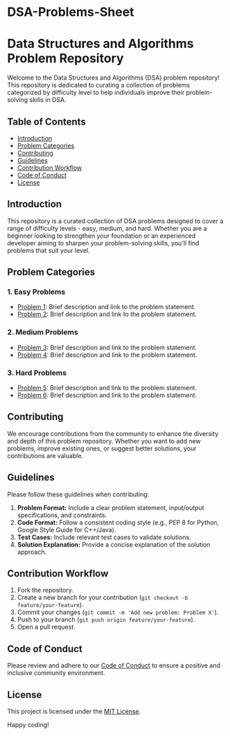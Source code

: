 # DSA-Problems-Sheet

# Data Structures and Algorithms Problem Repository

Welcome to the Data Structures and Algorithms (DSA) problem repository! This repository is dedicated to curating a collection of problems categorized by difficulty level to help individuals improve their problem-solving skills in DSA.

## Table of Contents

- [Introduction](#introduction)
- [Problem Categories](#problem-categories)
- [Contributing](#contributing)
- [Guidelines](#guidelines)
- [Contribution Workflow](#contribution-workflow)
- [Code of Conduct](#code-of-conduct)
- [License](#license)

## Introduction

This repository is a curated collection of DSA problems designed to cover a range of difficulty levels - easy, medium, and hard. Whether you are a beginner looking to strengthen your foundation or an experienced developer aiming to sharpen your problem-solving skills, you'll find problems that suit your level.

## Problem Categories

### 1. Easy Problems
- [Problem 1](./easy/problem1): Brief description and link to the problem statement.
- [Problem 2](./easy/problem2): Brief description and link to the problem statement.

### 2. Medium Problems
- [Problem 3](./medium/problem3): Brief description and link to the problem statement.
- [Problem 4](./medium/problem4): Brief description and link to the problem statement.

### 3. Hard Problems
- [Problem 5](./hard/problem5): Brief description and link to the problem statement.
- [Problem 6](./hard/problem6): Brief description and link to the problem statement.

## Contributing

We encourage contributions from the community to enhance the diversity and depth of this problem repository. Whether you want to add new problems, improve existing ones, or suggest better solutions, your contributions are valuable.

## Guidelines

Please follow these guidelines when contributing:

1. **Problem Format:** Include a clear problem statement, input/output specifications, and constraints.
2. **Code Format:** Follow a consistent coding style (e.g., PEP 8 for Python, Google Style Guide for C++/Java).
3. **Test Cases:** Include relevant test cases to validate solutions.
4. **Solution Explanation:** Provide a concise explanation of the solution approach.

## Contribution Workflow

1. Fork the repository.
2. Create a new branch for your contribution (`git checkout -b feature/your-feature`).
3. Commit your changes (`git commit -m 'Add new problem: Problem X'`).
4. Push to your branch (`git push origin feature/your-feature`).
5. Open a pull request.

## Code of Conduct

Please review and adhere to our [Code of Conduct](CODE_OF_CONDUCT.md) to ensure a positive and inclusive community environment.

## License

This project is licensed under the [MIT License](LICENSE.md).

Happy coding!
